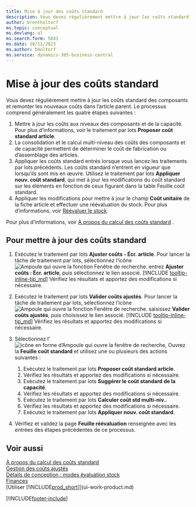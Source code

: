 ```yaml
---
title: Mise à jour des coûts standard
description: Vous devez régulièrement mettre à jour les coûts standard des composants et remonter les nouveaux coûts dans l’article parent.
author: brentholtorf
ms.topic: conceptual
ms.devlang: al
ms.search.form: 5841
ms.date: 10/11/2023
ms.author: bholtorf
ms.service: dynamics-365-business-central
---
```

# Mise à jour des coûts standard
Vous devez régulièrement mettre à jour les coûts standard des composants et remonter les nouveaux coûts dans l’article parent. Le processus comprend généralement les quatre étapes suivantes :  

1.  Mettre à jour les coûts aux niveaux des composants et de la capacité. Pour plus d’informations, voir le traitement par lots **Proposer coût standard article**.  
2.  La consolidation et le calcul multi-niveau des coûts des composants et de capacité permettent de déterminer le coût de fabrication ou d’assemblage des articles.  
3.  Appliquer les coûts standard entrés lorsque vous lancez les traitements par lots précédents. Les coûts standard n’entrent en vigueur que lorsqu’ils sont mis en œuvre. Utilisez le traitement par lots **Appliquer nouv. coût standard**, qui met à jour les modifications du coût standard sur les éléments en fonction de ceux figurant dans la table Feuille coût standard.  
4.  Appliquer les modifications pour mettre à jour le champ **Coût unitaire** de la fiche article et effectuer une réévaluation du stock. Pour plus d’informations, voir [Réévaluer le stock](inventory-how-revalue-inventory.md).  

Pour plus d’informations, voir [À propos du calcul des coûts standard](finance-about-calculating-standard-cost.md) .
  
## Pour mettre à jour des coûts standard

1.  Exécutez le traitement par lots **Ajuster coûts - Écr. article**. Pour lancer la tâche de traitement par lots, sélectionnez l’icône ![Ampoule qui ouvre la fonction Fenêtre de recherche.](media/ui-search/search_small.png "Dites-moi ce que vous voulez faire") entrez **Ajuster coûts : Écr. article**, puis sélectionnez le lien associé. [!INCLUDE [tooltip-inline-tip_md](includes/tooltip-inline-tip_md.md)] Vérifiez les résultats et apportez des modifications si nécessaire.  
2.  Exécutez le traitement par lots **Valider coûts ajustés**. Pour lancer la tâche de traitement par lots, sélectionnez l’icône ![Ampoule qui ouvre la fonction Fenêtre de recherche.](media/ui-search/search_small.png "Dites-moi ce que vous voulez faire") saisissez **Valider coûts ajustés**, puis choisissez le lien associé. [!INCLUDE [tooltip-inline-tip_md](includes/tooltip-inline-tip_md.md)] Vérifiez les résultats et apportez des modifications si nécessaire.  
3.  Sélectionnez l’![icône en forme d’Ampoule qui ouvre la fenêtre de recherche](media/ui-search/search_small.png "Dites-moi ce que vous voulez faire"),  Ouvrez la **Feuille coût standard** et utilisez une ou plusieurs des actions suivantes :

    1.  Exécutez le traitement par lots **Proposer coût standard article**.  
    2.  Vérifiez les résultats et apportez des modifications si nécessaire.  
    3.  Exécutez le traitement par lots **Suggérer le coût standard de la capacité**.  
    4.  Vérifiez les résultats et apportez des modifications si nécessaire.
    5. Exécutez le traitement par lots **Calculer coût std multi-niv.**.
    6.  Vérifiez les résultats et apportez des modifications si nécessaire.
    7.  Exécutez le traitement par lots **Appliquer nouv. coût standard**.  
4.  Vérifiez et validez la page **Feuille réévaluation** renseignée avec les entrées des étapes précédentes de ce processus.  

## Voir aussi

 [À propos du calcul des coûts standard](finance-about-calculating-standard-cost.md)   
 [Gestion des coûts ajustés](finance-manage-inventory-costs.md)   
 [Détails de conception : modes évaluation stock](design-details-costing-methods.md)   
 [Finances](finance.md)  
 [Utiliser [!INCLUDE[prod_short](includes/prod_short.md)]](ui-work-product.md)  


[!INCLUDE[footer-include](includes/footer-banner.md)]